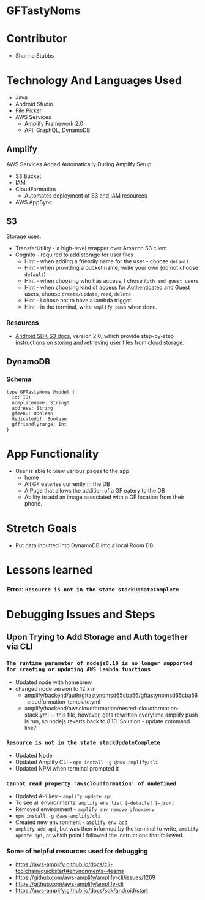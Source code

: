 # GFTastyNoms

# Contributor
* Sharina Stubbs

# Technology And Languages Used
* Java
* Android Studio
* File Picker
* AWS Services
  * Amplify Framework 2.0
  * API, GraphQL, DynamoDB

## Amplify
AWS Services Added Automatically During Amplify Setup:
* S3 Bucket
* IAM
* CloudFormation
  * Automates deployment of S3 and IAM resources
* AWS AppSync

## S3
Storage uses:
* TransferUtility - a high-level wrapper over Amazon S3 client
* Cognito - required to add storage for user files
  * Hint - when adding a friendly name for the user - choose `default`
  * Hint - when providing a bucket name, write your own (do not choose `default`)
  * Hint - when choosing who has access, I chose `Auth and guest users`
  * Hint - when choosing kind of access for Authenticated and Guest users, choose `create/update`, `read`, `delete`
  * Hint - I chose not to have a lambda trigger.
  * Hint - in the terminal, write `amplify push` when done.

### Resources
* [Android SDK S3 docs](https://aws-amplify.github.io/docs/sdk/android/storage), version 2.0, which provide step-by-step instructions on storing and retrieving user files from cloud storage.

## DynamoDB
### Schema
```
type GFTastyNoms @model {
  id: ID!
  nomplacename: String!
  address: String
  gfmenu: Boolean
  dedicatedgf: Boolean
  gffriendlyrange: Int
}
```

# App Functionality
* User is able to view various pages to the app
  * home
  * All GF eateries currently in the DB
  * A Page that allows the addition of a GF eatery to the DB
  * Ability to add an image associated with a GF location from their phone.

# Stretch Goals
* Put data inputted into DynamoDB into a local Room DB

# Lessons learned
### Error: `Resource is not in the state stackUpdateComplete`

# Debugging Issues and Steps
## Upon Trying to Add Storage and Auth together via CLI
### `The runtime parameter of nodejs8.10 is no longer supported for creating or updating AWS Lambda functions`
* Updated node with homebrew
* changed node version to 12.x in
  * amplify/backend/auth/gftastynomsd65cba56/gftastynomsd65cba56-cloudformation-template.yml
  * amplify/backend/awscloudformation/nested-cloudformation-stack.yml -- this file, however, gets rewritten everytime amplify push is run, so nodejs reverts back to 8.10. Solution - update command line?

### `Resource is not in the state stackUpdateComplete`
* Updated Node
* Updated Amplify CLI - `npm install -g @aws-amplify/cli`
* Updated NPM when terminal prompted it

### `Cannot read property 'awscloudformation' of undefined`
* Updated API key - `amplify update api`
* To see all environments: `amplify env list [–details] [–json]`
* Removed environment - `amplify env remove gfnomsenv`
* `npm install -g @aws-amplify/cli`
* Created new environment - `amplify env add`
* `amplify add api`, but was then informed by the terminal to write, `amplify update api`, at which point I followed the instructions that followed.


### Some of helpful resources used for debugging
* https://aws-amplify.github.io/docs/cli-toolchain/quickstart#environments--teams
* https://github.com/aws-amplify/amplify-cli/issues/1269
* https://github.com/aws-amplify/amplify-cli
* https://aws-amplify.github.io/docs/sdk/android/start